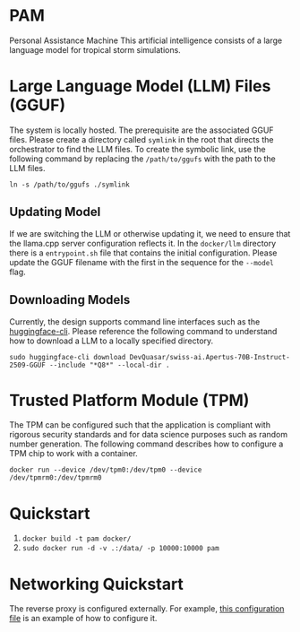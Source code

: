 # PAM
Personal Assistance Machine
This artificial intelligence consists of a large language model for tropical storm simulations.

# Large Language Model (LLM) Files (GGUF)
The system is locally hosted. The prerequisite are the associated GGUF files. Please create a directory called `symlink` in the root that directs the orchestrator to find the LLM files. To create the symbolic link, use the following command by replacing the `/path/to/ggufs` with the path to the LLM files.

`ln -s /path/to/ggufs ./symlink`

## Updating Model
If we are switching the LLM or otherwise updating it, we need to ensure that the llama.cpp server configuration reflects it. In the `docker/llm` directory there is a  `entrypoint.sh` file that contains the initial configuration. Please update the GGUF filename with the first in the sequence for the `--model` flag.

## Downloading Models
Currently, the design supports command line interfaces such as the [huggingface-cli](https://huggingface.co/docs/huggingface_hub/en/guides/cli). Please reference the following command to understand how to download a LLM to a locally specified directory.

```
sudo huggingface-cli download DevQuasar/swiss-ai.Apertus-70B-Instruct-2509-GGUF --include "*Q8*" --local-dir .
```

# Trusted Platform Module (TPM)
The TPM can be configured such that the application is compliant with rigorous security standards and for data science purposes such as random number generation. The following command describes how to configure a TPM chip to work with a container.

`docker run --device /dev/tpm0:/dev/tpm0 --device /dev/tpmrm0:/dev/tpmrm0`

# Quickstart

1. `docker build -t pam docker/`
2. `sudo docker run -d -v .:/data/ -p 10000:10000 pam`

# Networking Quickstart

The reverse proxy is configured externally. For example, [this configuration file](https://github.com/hammad93/hurricane-server/blob/main/docker/proxy/conf.d/open-webui.conf) is an example of how to configure it.